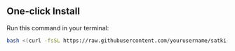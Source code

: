 ## One-click Install

Run this command in your terminal:

```bash
bash <(curl -fsSL https://raw.githubusercontent.com/yourusername/satki-singbox/main/satki-singbox.sh)

